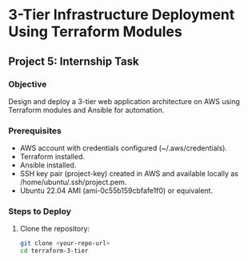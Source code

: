 # 3-Tier Infrastructure Deployment Using Terraform Modules

## Project 5: Internship Task

### Objective
Design and deploy a 3-tier web application architecture on AWS using Terraform modules and Ansible for automation.

### Prerequisites
- AWS account with credentials configured (~/.aws/credentials).
- Terraform installed.
- Ansible installed.
- SSH key pair (project-key) created in AWS and available locally as /home/ubuntu/.ssh/project.pem.
- Ubuntu 22.04 AMI (ami-0c55b159cbfafe1f0) or equivalent.

### Steps to Deploy
1. Clone the repository:
   ```bash
   git clone <your-repo-url>
   cd terraform-3-tier
